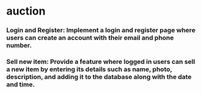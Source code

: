 # auction
### Login and Register: Implement a login and register page where users can create an account with their email and phone number.
### Sell new item: Provide a feature where logged in users can sell a new item by entering its details such as name, photo, description, and adding it to the database along with the date and time.